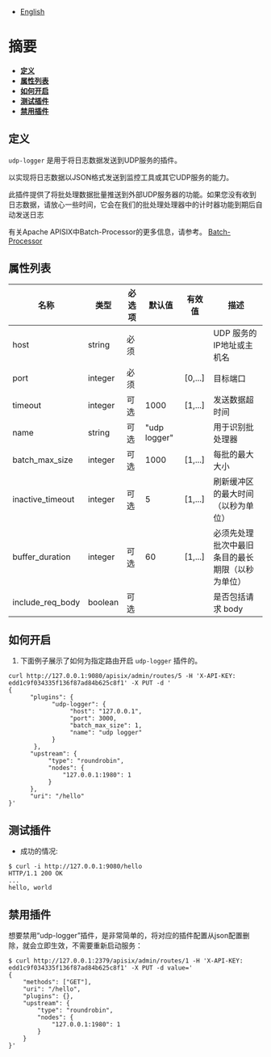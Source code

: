 <!--
#
# Licensed to the Apache Software Foundation (ASF) under one or more
# contributor license agreements.  See the NOTICE file distributed with
# this work for additional information regarding copyright ownership.
# The ASF licenses this file to You under the Apache License, Version 2.0
# (the "License"); you may not use this file except in compliance with
# the License.  You may obtain a copy of the License at
#
#     http://www.apache.org/licenses/LICENSE-2.0
#
# Unless required by applicable law or agreed to in writing, software
# distributed under the License is distributed on an "AS IS" BASIS,
# WITHOUT WARRANTIES OR CONDITIONS OF ANY KIND, either express or implied.
# See the License for the specific language governing permissions and
# limitations under the License.
#
-->

- [English](../../plugins/udp-logger.md)

# 摘要

- [**定义**](#定义)
- [**属性列表**](#属性列表)
- [**如何开启**](#如何开启)
- [**测试插件**](#测试插件)
- [**禁用插件**](#禁用插件)

## 定义

`udp-logger` 是用于将日志数据发送到UDP服务的插件。

以实现将日志数据以JSON格式发送到监控工具或其它UDP服务的能力。

此插件提供了将批处理数据批量推送到外部UDP服务器的功能。如果您没有收到日志数据，请放心一些时间，它会在我们的批处理处理器中的计时器功能到期后自动发送日志

有关Apache APISIX中Batch-Processor的更多信息，请参考。
[Batch-Processor](../../batch-processor.md)

## 属性列表

| 名称             | 类型    | 必选项 | 默认值       | 有效值  | 描述                                             |
| ---------------- | ------- | ------ | ------------ | ------- | ------------------------------------------------ |
| host             | string  | 必须   |              |         | UDP 服务的IP地址或主机名                         |
| port             | integer | 必须   |              | [0,...] | 目标端口                                         |
| timeout          | integer | 可选   | 1000         | [1,...] | 发送数据超时间                                   |
| name             | string  | 可选   | "udp logger" |         | 用于识别批处理器                                 |
| batch_max_size   | integer | 可选   | 1000         | [1,...] | 每批的最大大小                                   |
| inactive_timeout | integer | 可选   | 5            | [1,...] | 刷新缓冲区的最大时间（以秒为单位）               |
| buffer_duration  | integer | 可选   | 60           | [1,...] | 必须先处理批次中最旧条目的最长期限（以秒为单位） |
| include_req_body | boolean | 可选   |              |         | 是否包括请求 body                                |

## 如何开启

1. 下面例子展示了如何为指定路由开启 `udp-logger` 插件的。

```shell
curl http://127.0.0.1:9080/apisix/admin/routes/5 -H 'X-API-KEY: edd1c9f034335f136f87ad84b625c8f1' -X PUT -d '
{
      "plugins": {
            "udp-logger": {
                 "host": "127.0.0.1",
                 "port": 3000,
                 "batch_max_size": 1,
                 "name": "udp logger"
            }
       },
      "upstream": {
           "type": "roundrobin",
           "nodes": {
               "127.0.0.1:1980": 1
           }
      },
      "uri": "/hello"
}'
```

## 测试插件

* 成功的情况:

```shell
$ curl -i http://127.0.0.1:9080/hello
HTTP/1.1 200 OK
...
hello, world
```

## 禁用插件

想要禁用“udp-logger”插件，是非常简单的，将对应的插件配置从json配置删除，就会立即生效，不需要重新启动服务：

```shell
$ curl http://127.0.0.1:2379/apisix/admin/routes/1 -H 'X-API-KEY: edd1c9f034335f136f87ad84b625c8f1' -X PUT -d value='
{
    "methods": ["GET"],
    "uri": "/hello",
    "plugins": {},
    "upstream": {
        "type": "roundrobin",
        "nodes": {
            "127.0.0.1:1980": 1
        }
    }
}'
```
